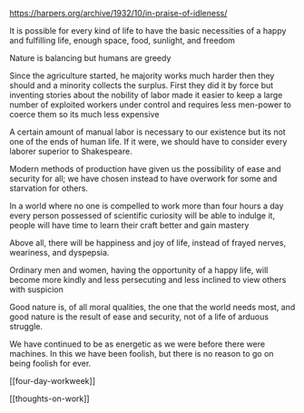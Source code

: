 ---
---

<https://harpers.org/archive/1932/10/in-praise-of-idleness/>

It is possible for every kind of life to have the basic necessities of a happy and fulfilling life, enough space, food, sunlight, and freedom

Nature is balancing but humans are greedy

Since the agriculture started, he majority works much harder then they should and a minority collects the surplus. First they did it by force but inventing stories about the nobility of labor made it easier to keep a large number of exploited workers under control and requires less men-power to coerce them so its much less expensive 

A certain amount of manual labor is necessary to our existence but its not one of the ends of human life. If it were, we should have to consider every laborer superior to Shakespeare. 

Modern methods of production have given us the possibility of ease and security for all; we have chosen instead to have overwork for some and starvation for others. 

In a world where no one is compelled to work more than four hours a day every person possessed of scientific curiosity will be able to indulge it, people will have time to learn their craft better and gain mastery 

Above all, there will be happiness and joy of life, instead of frayed nerves, weariness, and dyspepsia. 

Ordinary men and women, having the opportunity of a happy life, will become more kindly and less persecuting and less inclined to view others with suspicion

Good nature is, of all moral qualities, the one that the world needs most, and good nature is the result of ease and security, not of a life of arduous struggle. 

We have continued to be as energetic as we were before there were machines. In this we have been foolish, but there is no reason to go on being foolish for ever.

[[four-day-workweek]]

[[thoughts-on-work]]